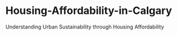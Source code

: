 # Housing-Affordability-in-Calgary
Understanding Urban Sustainability through Housing Affordability
